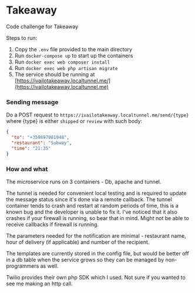 # Takeaway
Code challenge for Takeaway

Steps to run:
1. Copy the `.env` file provided to the main directory
2. Run `docker-compose up` to start up the containers
3. Run `docker exec web composer install`
4. Run `docker exec web php artisan migrate`
5. The service should be running at [https://ivailotakeaway.localtunnel.me/](https://ivailotakeaway.localtunnel.me) 

### Sending message
Do a POST request to `https://ivailotakeaway.localtunnel.me/send/{type}` where {type} is either `shipped` or `review` with such body:
```json
{
  "to": "+359897981948",
  "restaurant": "Subway",
  "time": "21:35"
}
```

### How and what
The microservice runs on 3 containers - Db, apache and tunnel. 

The tunnel is needed for convenient local testing and is required to update the message status since it's done via a remote callback.
The tunnel container tends to crash and restart at random periods of time, this is a known bug and the developer is unable to fix it.
I've noticed that it also crashes if your firewall is running, so bear that in mind. Might not be able to receive callbacks if firewall is running.

The parameters needed for the notification are minimal - restaurant name, hour of delivery (if applicable) and number of the recipient.

The templates are currently stored in the config file, but would be better off in a db table when the service grows so they can be managed by non-programmers as well.

Twilio provides their own php SDK which I used. Not sure if you wanted to see me making an http call.
